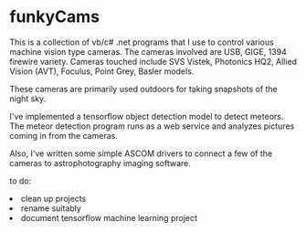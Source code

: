 # funkyCams

This is a collection of vb/c# .net programs that I use to control various machine vision type cameras.  The cameras involved are USB, GIGE, 1394 firewire variety.  Cameras touched include SVS Vistek, Photonics HQ2, Allied Vision (AVT), Foculus, Point Grey, Basler models.

These cameras are primarily used outdoors for taking snapshots of the night sky.

I've implemented a tensorflow object detection model to detect meteors.  The meteor detection program runs as a web service and analyzes pictures coming in from the cameras.

Also, I've written some simple ASCOM drivers to connect a few of the cameras to astrophotography imaging software. 

to do:
<li>clean up projects
<li>rename suitably
<li>document tensorflow machine learning project

